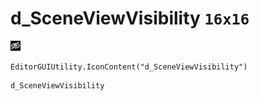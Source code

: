 # d_SceneViewVisibility `16x16`
<img src="/img/d_SceneViewVisibility.png" width=16 height=16>

``` CSharp
EditorGUIUtility.IconContent("d_SceneViewVisibility")
```
```
d_SceneViewVisibility
```
